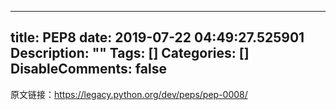 
---
title: PEP8
date: 2019-07-22 04:49:27.525901
Description: ""
Tags: []
Categories: []
DisableComments: false
---
原文链接：<https://legacy.python.org/dev/peps/pep-0008/>  


